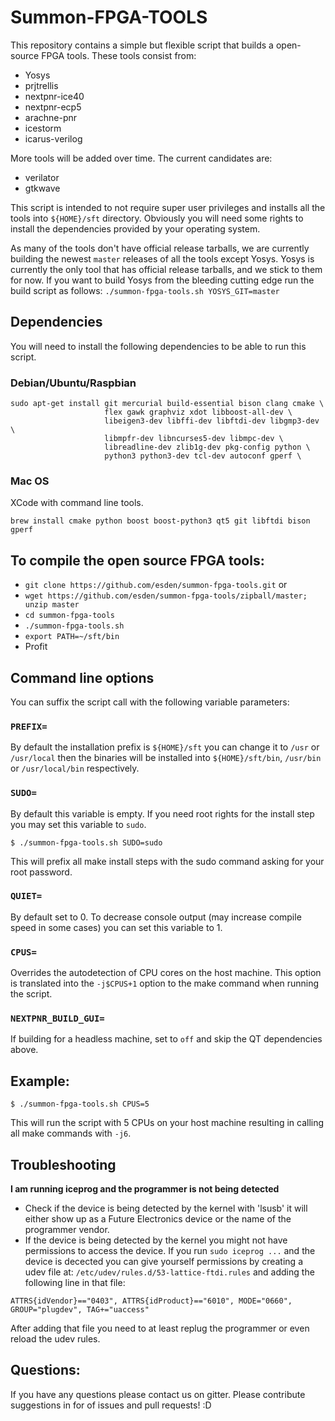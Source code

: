# Summon-FPGA-TOOLS

This repository contains a simple but flexible script that builds a open-source FPGA tools. These tools consist from:

* Yosys
* prjtrellis
* nextpnr-ice40
* nextpnr-ecp5
* arachne-pnr
* icestorm
* icarus-verilog

More tools will be added over time. The current candidates are:

* verilator
* gtkwave

This script is intended to not require super user privileges and installs all the tools into `${HOME}/sft` directory. Obviously you will need some rights to install the dependencies provided by your operating system.

As many of the tools don't have official release tarballs, we are currently building the newest `master` releases of all the tools except Yosys. Yosys is currently the only tool that has official release tarballs, and we stick to them for now. If you want to build Yosys from the bleeding cutting edge run the build script as follows: `./summon-fpga-tools.sh YOSYS_GIT=master`

## Dependencies

You will need to install the following dependencies to be able to run this script.

### Debian/Ubuntu/Raspbian

```
sudo apt-get install git mercurial build-essential bison clang cmake \
                     flex gawk graphviz xdot libboost-all-dev \
                     libeigen3-dev libffi-dev libftdi-dev libgmp3-dev \
                     libmpfr-dev libncurses5-dev libmpc-dev \
                     libreadline-dev zlib1g-dev pkg-config python \
                     python3 python3-dev tcl-dev autoconf gperf \
```

### Mac OS

XCode with command line tools.

```
brew install cmake python boost boost-python3 qt5 git libftdi bison gperf
```

## To compile the open source FPGA tools:

* `git clone https://github.com/esden/summon-fpga-tools.git`
 or
* `wget https://github.com/esden/summon-fpga-tools/zipball/master; unzip master`
* `cd summon-fpga-tools`
* `./summon-fpga-tools.sh`
* `export PATH=~/sft/bin`
* Profit

## Command line options

You can suffix the script call with the following variable parameters:

### `PREFIX=`

By default the installation prefix is `${HOME}/sft` you can change it to `/usr` or `/usr/local` then the binaries will be installed into `${HOME}/sft/bin`, `/usr/bin` or `/usr/local/bin` respectively.

### `SUDO=`

By default this variable is empty. If you need root rights for the install
step you may set this variable to `sudo`.

```
$ ./summon-fpga-tools.sh SUDO=sudo
```

This will prefix all make install steps with the sudo command asking for
your root password.

### `QUIET=`

By default set to 0. To decrease console output (may increase compile speed
in some cases) you can set this variable to 1.

### `CPUS=`

Overrides the autodetection of CPU cores on the host machine. This option
is translated into the `-j$CPUS+1` option to the make command when running
the script.

### `NEXTPNR_BUILD_GUI=`

If building for a headless machine, set to `off` and skip the QT
dependencies above.

## Example:

```
$ ./summon-fpga-tools.sh CPUS=5
```

This will run the script with 5 CPUs on your host machine resulting in calling all make commands with `-j6`.

## Troubleshooting

**I am running iceprog and the programmer is not being detected**

* Check if the device is being detected by the kernel with 'lsusb' it will either show up as a Future Electronics device or the name of the programmer vendor.
* If the device is being detected by the kernel you might not have permissions to access the device. If you run `sudo iceprog ...` and the device is decected you can give yourself permissions by creating a udev file at: `/etc/udev/rules.d/53-lattice-ftdi.rules` and adding the following line in that file:
```
ATTRS{idVendor}=="0403", ATTRS{idProduct}=="6010", MODE="0660", GROUP="plugdev", TAG+="uaccess"
```
After adding that file you need to at least replug the programmer or even reload the udev rules.

## Questions:

If you have any questions please contact us on gitter. Please contribute suggestions in for of issues and pull requests! :D
